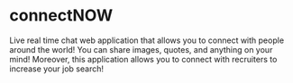 # connectNOW
Live real time chat web application that allows you to connect with people around the world! You can share images, quotes, and anything on your mind! Moreover, this application allows you to connect with recruiters to increase your job search!
